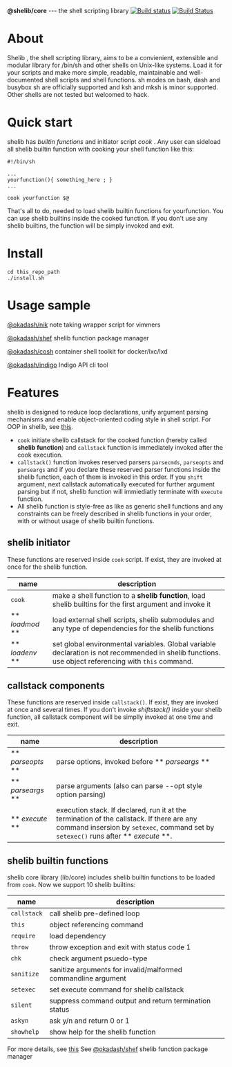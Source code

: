 **@shelib/core** --- the shell scripting library  [![Build status](https://ci.appveyor.com/api/projects/status/noggl5ogly15wctq?svg=true)](https://ci.appveyor.com/project/okadasd/shelib) [![Build Status](https://travis-ci.org/okadash/shelib.svg?branch=dev)](https://travis-ci.org/okadash/shelib)

# About
Shelib , the shell scripting library, aims to be a convienient, extensible and modular library for /bin/sh and other shells on Unix-like systems. Load it for your scripts and make more simple, readable, maintainable and well-documented shell scripts and shell functions. sh modes on bash, dash and busybox sh are officially supported and ksh and mksh is minor supported. Other shells are not tested but welcomed to hack.

# Quick start
shelib has *builtin functions* and initiator script *cook* .  Any user can sideload all shelib builtin function with cooking your shell function like this:
```
#!/bin/sh

...
yourfunction(){ something_here ; }
...

cook yourfunction $@
```
That's all to do, needed to load shelib builtin functions for yourfunction. You can use shelib builtins inside the cooked function.
If you don't use any shelib builtins, the function will be simply invoked and exit.

# Install

```
cd this_repo_path
./install.sh
```

# Usage sample

[@okadash/nik](https://github.com/okadash/nik) note taking wrapper script for vimmers

[@okadash/shef](https://github.com/okadash/shef) shelib function package manager

[@okadash/cosh](https://github.com/okadash/cosh) container shell toolkit for docker/lxc/lxd

[@okadash/indigo](https://github.com/okadash/indigo) Indigo API cli tool

# Features

shelib is designed to reduce loop declarations, unify argument parsing mechanisms and enable object-oriented coding style in shell script. For OOP in shelib, see [this](https://shell-and-oop.githubusercontent.com).

* `cook` initiate shelib callstack for the cooked function (hereby called **shelib function**) and `callstack` function is immediately invoked after the cook execution.
* `callstack()` function invokes reserved parsers `parsecmds`, `parseopts` and `parseargs` and if you declare these reserved parser functions inside the shelib function, each of them is invoked in this order. If you `shift` argument, next callstack automatically executed for further argument parsing but if not, shelib function will immiediatly terminate with `execute` function.
* All shelib function is style-free as like as generic shell functions and any constraints can be freely described in shelib functions in your order, with or without usage of shelib builtin functions.

## shelib initiator
These functions are reserved inside `cook` script. If exist, they are invoked at once for the shelib function.

| name | description |
| --- | --- |
| `cook` | make a shell function to a **shelib function**, load shelib builtins for the first argument and invoke it |
| ** *loadmod* **  | load external shell scripts, shelib submodules and any type of dependencies for the shelib functions |
| ** *loadenv* ** | set global environmental variables. Global variable declaration is not recommended in shelib functions. use object referencing with `this` command. |

## callstack components
These functions are reserved inside `callstack()`. If exist, they are invoked at once and several times. If you don't invoke *shiftstack()* inside your shelib function, all callstack component will be simplly invoked at one time and exit.

| name | description |
| --- | --- |
| ** *parseopts* ** | parse options, invoked before ** *parseargs* ** |
| ** *parseargs* ** | parse arguments (also can parse --opt style option parsing) |
| ** *execute* ** | execution stack. If declared, run it at the termination of the callstack. If there are any command insersion by `setexec`, command set by `setexec()` runs after ** *execute* **. |

## shelib builtin functions
shelib core library (lib/core) includes shelib builtin functions to be loaded from `cook`. Now we support 10 shelib builtins:

| name | description |
| --- | --- |
| `callstack` | call shelib pre-defined loop |
| `this` | object referencing command |
| `require` | load dependency |
| `throw` | throw exception and exit with status code 1 |
| `chk` | check argument psuedo-type |
| `sanitize` | sanitize arguments for invalid/malformed commandline argument |
| `setexec` | set execute command for shelib callstack |
| `silent` | suppress command output and return termination status |
| `askyn` | ask y/n and return 0 or 1 |
| `showhelp` | show help for the shelib function |

For more details, see [this](https://github.com/okadash/shelib-v5/blob/master/INTERNAL.md)
See  [@okadash/shef](https://github.com/okadash/shef) shelib function package manager

